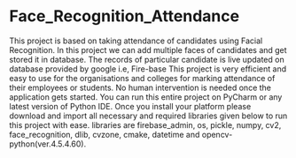 # Face_Recognition_Attendance
This project is based on taking attendance of candidates using Facial Recognition.
In this project we can add multiple faces of candidates and get stored it in database.
The records of particular candidate is live updated on database provided by google i.e, Fire-base
This project is very efficient and easy to use for the organisations and colleges for marking attendance of their employees or students.
No human intervention is needed once the application gets started.
You can run this entire project on PyCharm or any latest version of Python IDE.
Once you install your platform please download and import all necessary and required libraries given below to run this project with ease.
libraries are firebase_admin, os, pickle, numpy, cv2, face_recognition, dlib, cvzone, cmake, datetime and opencv-python(ver.4.5.4.60).
